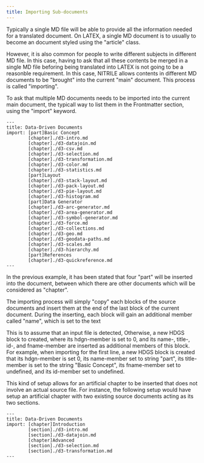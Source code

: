 ```yaml
---
title: Importing Sub-documents
---
```


Typically a single MD file will be able to provide
all the information needed for a translated document. 
On LATEX, a single MD document is to usually to become
an document styled using the "article" class.

However, it is also common for people to write different
subjects in different MD file. In this case, having to
ask that all these contents be merged in a single MD file
beforing being translated into LATEX is not going to 
be a reasonble requirement. In this case, NITRILE 
allows contents in different MD documents to be "brought"
into the current "main" document. This process is
called "importing".

To ask that multiple MD documents needs to be imported
into the current main document, the typicall way
to list them in the Frontmatter section, using
the "import" keyword.

    ---
    title: Data-Driven Documents
    import: [part]Basic Concept
            [chapter]./d3-intro.md
            [chapter]./d3-datajoin.md
            [chapter]./d3-csv.md
            [chapter]./d3-selection.md
            [chapter]./d3-transformation.md
            [chapter]./d3-color.md
            [chapter]./d3-statistics.md
            [part]Layout
            [chapter]./d3-stack-layout.md
            [chapter]./d3-pack-layout.md
            [chapter]./d3-pie-layout.md
            [chapter]./d3-histogram.md
            [part]Data Generator
            [chapter]./d3-arc-generator.md
            [chapter]./d3-area-generator.md
            [chapter]./d3-symbol-generator.md
            [chapter]./d3-force.md
            [chapter]./d3-collections.md
            [chapter]./d3-geo.md
            [chapter]./d3-geodata-paths.md
            [chapter]./d3-scales.md
            [chapter]./d3-hierarchy.md
            [part]References
            [chapter]./d3-quickreference.md
    ---

In the previous example, it has been stated that four "part" will be
inserted into the document, between which there are other documents
which will be considered as "chapter".

The importing process will simply "copy" each blocks of the source
documents and insert them at the end of the last block of the current
document. During the inserting, each block will gain an additional
member called "name", which is set to the text

This is to assume that an input file is detected, Otherwise, a new
HDGS block to created, where its hdgn-member is set to 0, and its
name-, title-, id-, and fname-member are inserted as additional
members of this block. For example, when importing for the first line,
a new HDGS block is created that its hdgn-member is set 0, its
name-member set to string "part", its title-member is set to the
string "Basic Concept", its fname-member set to undefined, and its
id-member set to undefined.

This kind of setup allows for an artificial chapter to be inserted that
does not involve an actual source file. For instance, the following setup
would have setup an artificial chapter with two existing source documents
acting as its two sections.

    ---
    title: Data-Driven Documents
    import: [chapter]Introduction
            [section]./d3-intro.md
            [section]./d3-datajoin.md
            [chapter]Advanced
            [section]./d3-selection.md
            [section]./d3-transformation.md
    ---    



